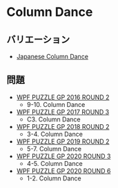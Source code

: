 # Column Dance

## バリエーション
- [Japanese Column Dance](japanese-columndance.md)

## 問題
- [WPF PUZZLE GP 2016 ROUND 2](../questions/wpfpgp2016-2.md)
	- 9-10. Column Dance
- [WPF PUZZLE GP 2017 ROUND 3](../questions/wpfpgp2017-3.md)
	- C3. Column Dance
- [WPF PUZZLE GP 2018 ROUND 2](../questions/wpfpgp2018-2.md)
	- 3-4. Column Dance
- [WPF PUZZLE GP 2019 ROUND 2](../questions/wpfpgp2019-2.md)
	- 5-7. Column Dance
- [WPF PUZZLE GP 2020 ROUND 3](../questions/wpfpgp2020-3.md)
	- 4-5. Column Dance
- [WPF PUZZLE GP 2020 ROUND 6](../questions/wpfpgp2020-6.md)
	- 1-2. Column Dance
